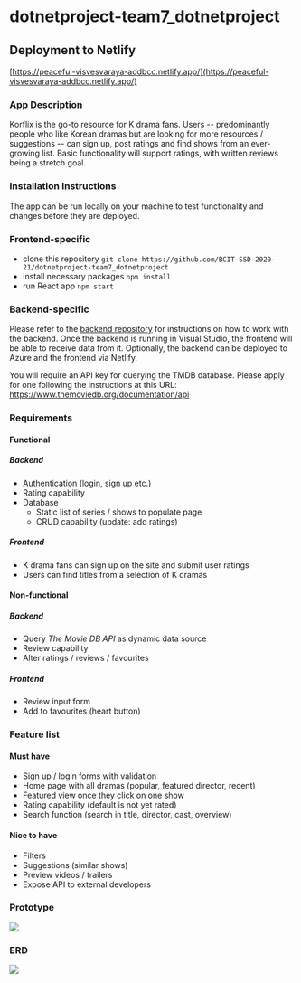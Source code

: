 # dotnetproject-team7_dotnetproject

## Deployment to Netlify
[https://peaceful-visvesvaraya-addbcc.netlify.app/](https://peaceful-visvesvaraya-addbcc.netlify.app/)

### App Description

Korflix is the go-to resource for K drama fans. Users -- predominantly people who like Korean dramas but are looking for more resources / suggestions -- can sign up, post ratings and find shows from an ever-growing list. Basic functionality will support ratings, with written reviews being a stretch goal.

### Installation Instructions

The app can be run locally on your machine to test functionality and changes before they are deployed. 

### Frontend-specific
- clone this repository
```git clone https://github.com/BCIT-SSD-2020-21/dotnetproject-team7_dotnetproject``` 
- install necessary packages
```npm install```
- run React app
```npm start```

### Backend-specific
Please refer to the [backend repository](https://github.com/BCIT-SSD-2020-21/dotnetproject-team7_dotnetproject_backend/) for instructions on how to work with the backend. Once the backend is running in Visual Studio, the frontend will be able to receive data from it. Optionally, the backend can be deployed to Azure and the frontend via Netlify. 

You will require an API key for querying the TMDB database. Please apply for one following the instructions at this URL:
https://www.themoviedb.org/documentation/api

### Requirements

#### Functional

##### Backend

-   Authentication (login, sign up etc.)
-   Rating capability
-   Database
    -   Static list of series / shows to populate page
    -   CRUD capability (update: add ratings)

##### Frontend

-   K drama fans can sign up on the site and submit user ratings
-   Users can find titles from a selection of K dramas

#### Non-functional

##### Backend

-   Query _The Movie DB API_ as dynamic data source
-   Review capability
-   Alter ratings / reviews / favourites

##### Frontend

-   Review input form
-   Add to favourites (heart button)

### Feature list

#### Must have

-   Sign up / login forms with validation
-   Home page with all dramas (popular, featured director, recent)
-   Featured view once they click on one show
-   Rating capability (default is not yet rated)
-   Search function (search in title, director, cast, overview)

#### Nice to have

-   Filters
-   Suggestions (similar shows)
-   Preview videos / trailers
-   Expose API to external developers

### Prototype

![](https://i.imgur.com/XSzibOl.jpg)

### ERD

![](https://i.imgur.com/gzF192B.png)





